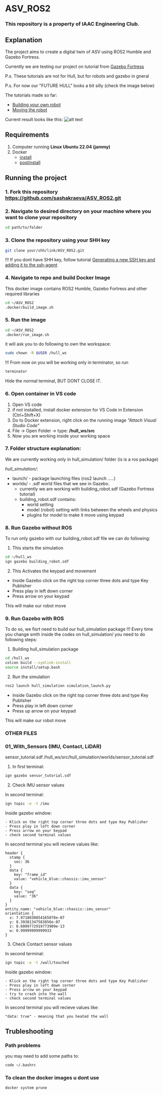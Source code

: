 # ASV_ROS2

### This repository is a property of IAAC Engineering Club.

## Explanation
The project aims to create a digital twin of ASV using ROS2 Humble and Gazebo Fortress.

Currently we are testing our project on tutorial from [Gazebo Fortress](https://gazebosim.org/docs/fortress/tutorials/) 

P.s. These tutorials are not for Hull, but for robots and gazebo in gneral

P.s. For now our "FUTURE HULL" looks a bit silly (check the image below)

The tutorials made so far:
- [Building your own robot](https://gazebosim.org/docs/fortress/building_robot/)
- [Moving the robot](https://gazebosim.org/docs/fortress/moving_robot/)

Current result looks like this:
![alt text](/images/image.png)


## Requirements

1. Computer running **Linux Ubuntu 22.04 (jammy)**
2. Docker 
    - [install](https://docs.docker.com/engine/install/ubuntu/) 
    - [postinstall](https://docs.docker.com/engine/install/linux-postinstall/)


## Running the project

### 1. Fork this repository https://github.com/sashakraeva/ASV_ROS2.git

### 2. Navigate to desired directory on your machine where you want to clone your repository

``` bash
cd path/to/folder
```

### 3. Clone the repository using your SHH key 

``` bash
git clone your/shh/link/ASV_ROS2.git
```

!!! If you dont have SHH key, follow tutorial [Generating a new SSH key and adding it to the ssh-agent](https://docs.github.com/en/authentication/connecting-to-github-with-ssh/generating-a-new-ssh-key-and-adding-it-to-the-ssh-agent)

### 4. Navigate to repo and build Docker Image

This docker image contains ROS2 Humble, Gazebo Fortress and other required libraries

``` bash
cd ~/ASV_ROS2
.docker/build_image.sh
```

### 5. Run the image 

``` bash
cd ~/ASV_ROS2
.docker/run_image.sh
```

it will ask you to do following to own the workspace:

``` bash
sudo chown -R $USER /hull_ws
```

!!! From now on you will be working only in terminator, so run

``` bash
terminator
```

Hide the normal terminal, BUT DONT CLOSE IT.


### 6. Open container in VS code

1. Open VS code
2. if not installed, install docker extension for VS Code in Extension (Ctrl+Shift+X)
3. Do to Docker extension, right click on the running image *"Attach Visual Studio Code"*
4. File -> Open Folder -> type: **/hull_ws/src**
5. Now you are working inside your working space

### 7. Folder structure explanation:

We are currently working only in hull_simulation/ folder (is is a ros package)


*hull_simulation/*:

+ launch/ - package launching files (ros2 launch .....)
+ worlds/ - .sdf world files that we see in Gazebo.
    - currently we are working with building_robot.sdf (Gazebo Fortress tutorial)
    - building_robot.sdf contains:
        - world setting
        - model (robot) setting with links between the wheels and physics
        - plugins for model to make it move using keypad

### 8. Run Gazebo without ROS

To run only gazebo with our building_robot.sdf file we can do following:

1. This starts the simulation

``` bash
cd ~/hull_ws
ign gazebo building_robot.sdf
```

2. This Activates the keypad and movement

- Inside Gazebo click on the right top corner three dots and type Key Publisher
- Press play in left down corner
- Press arrow on your keypad 

This will make our robot move


### 9. Run Gazebo with ROS

To do so, we fisrt need to build our hull_simulation package
!!! Every time you change smth inside the codes on hull_simulation/ you need to do following steps:

1. Building hull_simulation package

``` bash
cd /hull_ws
colcon build --symlink-install
source install/setup.bash
```

2. Run the simulation

``` bash
ros2 launch hull_simulation simulation_launch.py
```

- Inside Gazebo click on the right top corner three dots and type Key Publisher
- Press play in left down corner
- Press up arrow on your keypad 

This will make our robot move


### OTHER FILES

### 01_With_Sensors (IMU, Contact, LiDAR)

sensor_tutorial.sdf
/hull_ws/src/hull_simulation/worlds/sensor_tutorial.sdf

1) In first terminal:

``` bash
ign gazebo sensor_tutorial.sdf
```
2) Check IMU sensor values

In second terminal:

``` bash
ign topic -e -t /imu
```

Inside gazebo window:

```
- Klick on the right top corner three dots and type Key Publisher
- Press play in left down corner
- Press arrow on your keypad 
- check second terminal values
```

In second terminal you will recieve values like: 

``` 
header {
  stamp {
    sec: 36
  }
  data {
    key: "frame_id"
    value: "vehicle_blue::chassis::imu_sensor"
  }
  data {
    key: "seq"
    value: "36"
  }
}
entity_name: "vehicle_blue::chassis::imu_sensor"
orientation {
  x: 7.9718030854165078e-07
  y: 8.39381347583856e-07
  z: 8.6009772919773909e-13
  w: 0.99999999999933
}
```

3) Check Contact sensor values

In second terminal:

``` bash
ign topic -e -t /wall/touched
```

Inside gazebo window:

```
- Klick on the right top corner three dots and type Key Publisher
- Press play in left down corner
- Press arrow on your keypad 
- try to crash into the wall
- check second terminal values
```

In second terminal you will recieve values like: 

```
"data: true" - meaning that you heated the wall
```



## Trubleshooting

### Path problems

you may need to add some paths to: 

``` bash
code ~/.bashrc
``` 

### To clean the docker images u dont use

```bash
docker system prune
```







